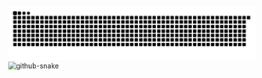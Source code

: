 <picture>
  <source media="(prefers-color-scheme: dark)" srcset="https://raw.githubusercontent.com/hotaroo-dev/hotaroo-dev/output/github-snake-dark.svg">
  <source media="(prefers-color-scheme: light)" srcset="https://raw.githubusercontent.com/hotaroo-dev/hotaroo-dev/output/github-snake.svg">
  <img alt="github-snake" src="https://raw.githubusercontent.com/hotaroo-dev/hotaroo-dev/output/github-snake.svg">
</picture>

<picture align="center">
  <source media="(prefers-color-scheme: dark)" srcset="https://github-readme-stats.vercel.app/api/top-langs/?username=hotaroo-dev&layout=compact&theme=apprentice">
  <source media="(prefers-color-scheme: light)" srcset="https://github-readme-stats.vercel.app/api/top-langs/?username=hotaroo-dev&layout=compact&theme=swift">
  <img alt="github-snake" src="https://github-readme-stats.vercel.app/api/top-langs/?username=hotaroo-dev&layout=compact&theme=swift">
</picture>
